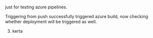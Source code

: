 just for testing azure pipelines. 

Triggering from push successfully triggered azure build, now checking whether deployment will be triggered as well.

3. kerta